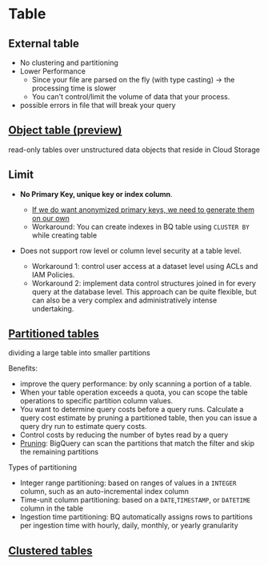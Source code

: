 # Table
## External table
- No clustering and partitioning
- Lower Performance
  - Since your file are parsed on the fly (with type casting) -> the processing time is slower
  - You can't control/limit the volume of data that your process.
- possible errors in file that will break your query

## [Object table (preview)](https://cloud.google.com/bigquery/docs/object-table-introduction)
read-only tables over unstructured data objects that reside in Cloud Storage

## Limit
- **No Primary Key, unique key or index column**. 
  - [If we do want anonymized primary keys, we need to generate them on our own](https://nl.devoteam.com/expert-view/creating-anonymized-primary-keys-for-google-bigquery/)
  - Workaround: You can create indexes in BQ table using `CLUSTER BY` while creating table

- Does not support row level or column level security at a table level.
  - Workaround 1: control user access at a dataset level using ACLs and IAM Policies.
  - Workaround 2: implement data control structures joined in for every query at the database level. This approach can be quite flexible, but can also be a very complex and administratively intense undertaking.

## [Partitioned tables](https://cloud.google.com/bigquery/docs/partitioned-tables)
dividing a large table into smaller partitions

Benefits:
  - improve the query performance: by only scanning a portion of a table.
  - When your table operation exceeds a quota, you can scope the table operations to specific partition column values.
  - You want to determine query costs before a query runs. Calculate a query cost estimate by pruning a partitioned table, then you can issue a query dry run to estimate query costs.
  - Control costs by reducing the number of bytes read by a query
- [Pruning](https://cloud.google.com/bigquery/docs/querying-partitioned-tables):  BigQuery can scan the partitions that match the filter and skip the remaining partitions

Types of partitioning
  - Integer range partitioning: based on ranges of values in a `INTEGER` column, such as an auto-incremental index column
  - Time-unit column partitioning: based on a `DATE`,`TIMESTAMP`, or `DATETIME` column in the table
  - Ingestion time partitioning: BQ automatically assigns rows to partitions per ingestion time with hourly, daily, monthly, or yearly granularity

## [Clustered tables](https://cloud.google.com/bigquery/docs/clustered-tables)


